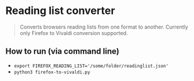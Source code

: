 # Reading list converter

> Converts browsers reading lists from one format to another. Currently only Firefox to Vivaldi conversion supported.

## How to run (via command line)

- `export FIREFOX_READING_LIST='/some/folder/readinglist.json'`
- `python3 firefox-to-vivaldi.py`
